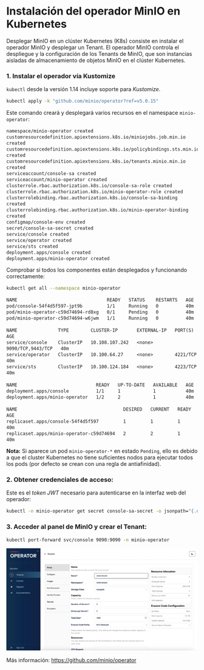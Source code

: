 # Instalación del operador MinIO en Kubernetes

Desplegar MinIO en un clúster Kubernetes (K8s) consiste en instalar el operador MinIO y desplegar un Tenant. El operador MinIO controla el despliegue y la configuración de los Tenants de MinIO, que son instancias aisladas de almacenamiento de objetos MinIO en el clúster Kubernetes.

### 1. Instalar el operador vía Kustomize

`kubectl` desde la versión 1.14 incluye soporte para *Kustomize*.

   ```bash
   kubectl apply -k "github.com/minio/operator?ref=v5.0.15"
   ```

Este comando creará y desplegará varios recursos en el namespace `minio-operator`:

```
namespace/minio-operator created
customresourcedefinition.apiextensions.k8s.io/miniojobs.job.min.io created
customresourcedefinition.apiextensions.k8s.io/policybindings.sts.min.io created
customresourcedefinition.apiextensions.k8s.io/tenants.minio.min.io created
serviceaccount/console-sa created
serviceaccount/minio-operator created
clusterrole.rbac.authorization.k8s.io/console-sa-role created
clusterrole.rbac.authorization.k8s.io/minio-operator-role created
clusterrolebinding.rbac.authorization.k8s.io/console-sa-binding created
clusterrolebinding.rbac.authorization.k8s.io/minio-operator-binding created
configmap/console-env created
secret/console-sa-secret created
service/console created
service/operator created
service/sts created
deployment.apps/console created
deployment.apps/minio-operator created
```

Comprobar si todos los componentes están desplegados y funcionando correctamente:

```bash
kubectl get all --namespace minio-operator
```

```
NAME                                 READY   STATUS    RESTARTS   AGE
pod/console-54f4d5f597-jpt9b         1/1     Running   0          40m
pod/minio-operator-c59d74694-rd8xg   0/1     Pending   0          40m
pod/minio-operator-c59d74694-w6jwm   1/1     Running   0          40m

NAME               TYPE        CLUSTER-IP       EXTERNAL-IP   PORT(S)             AGE
service/console    ClusterIP   10.108.107.242   <none>        9090/TCP,9443/TCP   40m
service/operator   ClusterIP   10.100.64.27     <none>        4221/TCP            40m
service/sts        ClusterIP   10.100.124.184   <none>        4223/TCP            40m

NAME                             READY   UP-TO-DATE   AVAILABLE   AGE
deployment.apps/console          1/1     1            1           40m
deployment.apps/minio-operator   1/2     2            1           40m

NAME                                       DESIRED   CURRENT   READY   AGE
replicaset.apps/console-54f4d5f597         1         1         1       40m
replicaset.apps/minio-operator-c59d74694   2         2         1       40m
```

**Nota:** Si aparece un pod `minio-operator-*` en estado `Pending`, ello es debido a que el cluster Kubernetes no tiene suficientes nodos para ejecutar todos los pods (por defecto se crean con una regla de antiafinidad).

### 2. Obtener credenciales de acceso:

Este es el *token JWT* necesario para autenticarse en la interfaz web del operador:

```bash
kubectl -n minio-operator get secret console-sa-secret -o jsonpath="{.data.token}" | base64 --decode
```

### 3. Acceder al panel de MinIO y crear el Tenant:

```bash
kubectl port-forward svc/console 9090:9090 -n minio-operator
```

![Minio Operator Console](../../img/minio-console.webp)

Más información: https://github.com/minio/operator
